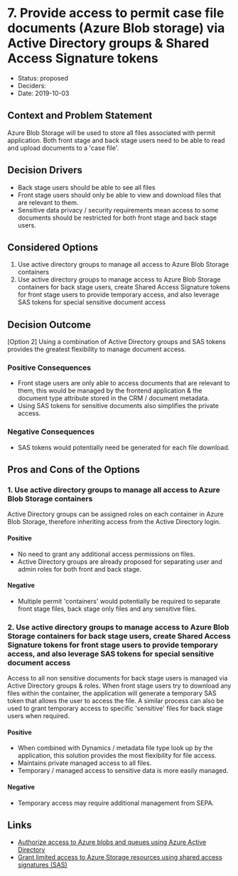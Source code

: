 # 7. Provide access to permit case file documents (Azure Blob storage) via Active Directory groups & Shared Access Signature tokens

* Status: proposed
* Deciders: 
* Date: 2019-10-03

## Context and Problem Statement

Azure Blob Storage will be used to store all files associated with permit application.  Both front stage and back stage users need to be able to read and upload documents to a 'case file'.

## Decision Drivers

* Back stage users should be able to see all files
* Front stage users should only be able to view and download files that are relevant to them.
* Sensitive data privacy / security requirements mean access to some documents should be restricted for both front stage and back stage users.

## Considered Options

1. Use active directory groups to manage all access to Azure Blob Storage containers
2. Use active directory groups to manage access to Azure Blob Storage containers for back stage users, create Shared Access Signature tokens for front stage users to provide temporary access, and also leverage SAS tokens for special sensitive document access

## Decision Outcome

[Option 2] Using a combination of Active Directory groups and SAS tokens provides the greatest flexibility to manage document access. 

### Positive Consequences

* Front stage users are only able to access documents that are relevant to them, this would be managed by the frontend application & the document type attribute stored in the CRM / document metadata.
* Using SAS tokens for sensitive documents also simplifies the private access.

### Negative Consequences

* SAS tokens would potentially need be generated for each file download.

## Pros and Cons of the Options

### 1. Use active directory groups to manage all access to Azure Blob Storage containers

Active Directory groups can be assigned roles on each container in Azure Blob Storage, therefore inheriting access from the Active Directory login.

#### Positive
* No need to grant any additional access permissions on files.
* Active Directory groups are already proposed for separating user and admin roles for both front and back stage.

#### Negative
* Multiple permit 'containers' would potentially be required to separate front stage files, back stage only files and any sensitive files. 

### 2. Use active directory groups to manage access to Azure Blob Storage containers for back stage users, create Shared Access Signature tokens for front stage users to provide temporary access, and also leverage SAS tokens for special sensitive document access

Access to all non sensitive documents for back stage users is managed via Active Directory groups & roles.  When front stage users try to download any files within the container, the application will generate a temporary SAS token that allows the user to access the file.  A similar process can also be used to grant temporary access to specific 'sensitive' files for back stage users when required.

#### Positive
* When combined with Dynamics / metadata file type look up by the application, this solution provides the most flexibility for file access.
* Maintains private managed access to all files.
* Temporary / managed access to sensitive data is more easily managed.

#### Negative
* Temporary access may require additional management from SEPA.

## Links

* [Authorize access to Azure blobs and queues using Azure Active Directory](https://docs.microsoft.com/en-us/azure/storage/common/storage-auth-aad)
* [Grant limited access to Azure Storage resources using shared access signatures (SAS)](https://docs.microsoft.com/en-us/azure/storage/common/storage-sas-overview)
